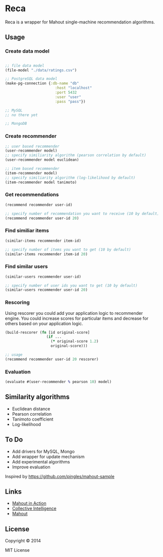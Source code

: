 # Reca

Reca is a wrapper for Mahout single-machine recommendation algorithms.

## Usage

### Create data model

``` clj

;; file data model
(file-model "./data/ratings.csv")

;; PostgreSQL data model
(make-pg-connection {:db-name "db"
                       :host "localhost"
                       :port 5432
                       :user "user"
                       :pass "pass"})

;; MySQL
;; no there yet

;; MongoDB

```

### Create recommender

``` clj
;; user based recommender
(user-recommender model)
;; specify similiarity algorithm (pearson correlation by default)
(user-recommender model euclidean)

;; item based recommender
(item-recommender model)
;; specify similiarity algorithm (log-likelihood by default)
(item-recommender model tanimoto)
```

### Get recommendations

``` clj
(recommend recommender user-id)

;; specify number of recommendation you want to receive (10 by default)
(recommend recommender user-id 20)
```

### Find similiar items

``` clj
(similar-items recommender item-id)

;; specify number of items you want to get (10 by default)
(similar-items recommender item-id 20)
```

### Find similar users

``` clj
(similar-users recommender user-id)

;; specify number of user ids you want to get (10 by default)
(similar-users recommender user-id 20)
```

### Rescoring

Using rescorer you could add your application logic to recommender engine.
You could increase scores for particular items and decrease for others based on your application logic.

``` clj
(build-rescorer (fn [id original-score]
				   (if ...
				     (* original-score 1.2)
				     original-score)))

;; usage
(recommend recommender user-id 20 rescorer)
```

### Evaluation

``` clj
(evaluate #(user-recommender % pearson 10) model)
```

## Similarity algorithms

* Euclidean distance
* Pearson correlation
* Tanimoto coefficient
* Log-likelihood


## To Do

* Add drivers for MySQL, Mongo
* Add wrapper for update mechanism
* Add experimental algorithms
* Improve evaluation

Inspired by https://github.com/pingles/mahout-sample

## Links

* [Mahout in Action](http://www.manning.com/owen/)
* [Collective Intelligence](http://shop.oreilly.com/product/9780596529321.do)
* [Mahout](https://mahout.apache.org/)

## License

Copyright © 2014

MIT License
